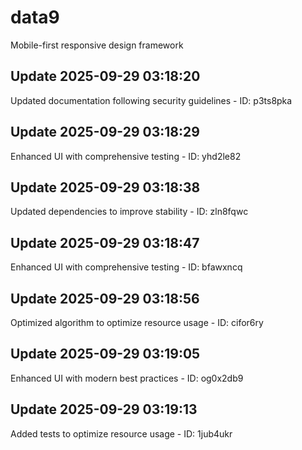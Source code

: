 # data9
Mobile-first responsive design framework

## Update 2025-09-29 03:18:20
Updated documentation following security guidelines - ID: p3ts8pka


## Update 2025-09-29 03:18:29
Enhanced UI with comprehensive testing - ID: yhd2le82


## Update 2025-09-29 03:18:38
Updated dependencies to improve stability - ID: zln8fqwc


## Update 2025-09-29 03:18:47
Enhanced UI with comprehensive testing - ID: bfawxncq


## Update 2025-09-29 03:18:56
Optimized algorithm to optimize resource usage - ID: cifor6ry


## Update 2025-09-29 03:19:05
Enhanced UI with modern best practices - ID: og0x2db9


## Update 2025-09-29 03:19:13
Added tests to optimize resource usage - ID: 1jub4ukr

